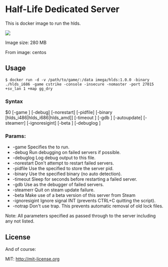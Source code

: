 # Half-Life Dedicated Server

This is docker image to run the hlds.

[![](https://badge.imagelayers.io/imega/hlds:1.0.0.svg)](https://imagelayers.io/?images=imega/hlds:1.0.0 'Get your own badge on imagelayers.io')

Image size: 280 MB

From image: centos

## Usage

```
$ docker run -d -v /path/to/game/:/data imega/hlds:1.0.0 -binary ./hlds_i686 -game cstrike -console -insecure -nomaster -port 27015 +sv_lan 1 +map gg_dry
```

### Syntax
$0 [-game <game>] [-debug] [-norestart] [-pidfile] [-binary [hlds_i486|hlds_i686|hlds_amd]] [-timeout <number>] [-gdb <gdb>] [-autoupdate] [-steamerr] [-ignoresigint] [-beta <version>] [-debuglog <logname>]

### Params:
 * -game <game> Specifies the <game> to run.
 * -debug Run debugging on failed servers if possible.
 * -debuglog <logname> Log debug output to this file.
 * -norestart Don't attempt to restart failed servers.
 * -pidfile <pidfile> Use the specified <pidfile> to store the server pid.
 * -binary <binary> Use the specified binary (no auto detection).
 * -timeout <number> Sleep for <number> seconds before restarting a failed server.
 * -gdb <gdb> Use <dbg> as the debugger of failed servers.
 * -steamerr Quit on steam update failure.
 * -beta <version> Make use of a beta version of this server from Steam
 * -ignoresigint Ignore signal INT (prevents CTRL+C quitting the script).
 * -notrap Don't use trap. This prevents automatic removal of old lock files.

Note: All parameters specified as passed through to the server including any not listed.

## License

And of course:

MIT: http://mit-license.org
